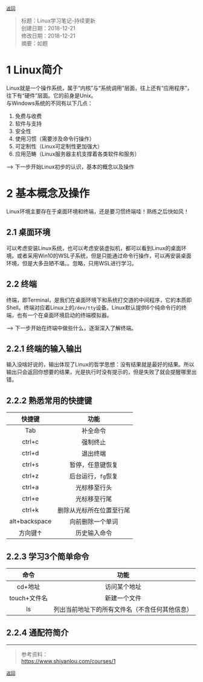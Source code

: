 [`返回`](README.md)

> 标题：Linux学习笔记-持续更新  
> 创建日期：2018-12-21   
> 修改日期：2018-12-21      
> 摘要：如题

# 1 Linux简介
Linux就是一个操作系统，属于“内核”与“系统调用”层面，往上还有“应用程序”，往下有“硬件”层面。它的前身是Unix。  
与Windows系统的不同有以下几点：  
1. 免费与收费  
2. 软件与支持  
3. 安全性  
4. 使用习惯（需要涉及命令行操作）  
5. 可定制性（Linux可定制性更加强大）  
6. 应用范畴（Linux服务器主机支撑着各类软件和服务）  

--> 下一步开始Linux初步的认识，基本的概念以及操作  

# 2 基本概念及操作
Linux环境主要存在于桌面环境和终端，还是要习惯终端哇！熟练之后快如风！

## 2.1 桌面环境
可以考虑安装Linux系统，也可以考虑安装虚拟机，都可以看到Linux的桌面环境。或者采用Win10的WSL子系统，但是只能通过命令行操作，可以再安装桌面环境，但是大多丑陋不堪。。忽略，只用WSL进行学习。

## 2.2 终端
终端，即Terminal，是我们在桌面环境下和系统打交道的中间程序，它的本质即Shell。终端对应着Linux上的`/dev/tty`设备。Linux默认提供6个纯命令行的终端，也有一个在桌面环境启动的终端模拟器。

--> 下一步开始在终端中做些什么，逐渐深入了解终端。

## 2.2.1 终端的输入输出
输入没啥好说的，输出体现了Linux的哲学思想：没有结果就是最好的结果。所以输出只会返回你想要的结果，光是执行时没有提示的，但是失败了就会提醒哪里出错。

## 2.2.2 熟悉常用的快捷键

|快捷键|功能|
|:------:|:------:|
|Tab|补全命令|
|ctrl+c|强制终止|
|ctrl+d|退出终端|
|ctrl+s|暂停，任意键恢复|
|ctrl+z|后台运行，`fg`恢复|
|ctrl+a|光标移至行头|
|ctrl+e|光标移至行尾|
|ctrl+k|删除从光标所在位置至行尾|
|alt+backspace|向前删除一个单词|
|方向键↑|历史输入命令|

## 2.2.3 学习3个简单命令

|命令|功能|
|:------:|:------:|
|cd+地址|访问某个地址|
|touch+文件名|新建一个文件|
|ls|列出当前地址下的所有文件名（不含任何其他信息）|

## 2.2.4 通配符简介

----------
> 参考资料：  
> https://www.shiyanlou.com/courses/1

[`返回`](README.md)  